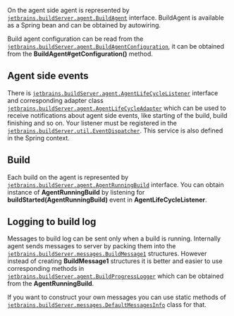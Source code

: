 [//]: # (title: Agent-side Object Model)
[//]: # (auxiliary-id: Agent-side+Object+Model.html)



On the agent side agent is represented by [`jetbrains.buildServer.agent.BuildAgent`](http://javadoc.jetbrains.net/teamcity/openapi/current/jetbrains/buildServer/agent/BuildAgent.html) interface. BuildAgent is available as a Spring bean and can be obtained by autowiring.

Build agent configuration can be read from the [`jetbrains.buildServer.agent.BuildAgentConfiguration`](http://javadoc.jetbrains.net/teamcity/openapi/current/jetbrains/buildServer/agent/BuildAgentConfiguration.html), it can be obtained from the __BuildAgent#getConfiguration()__ method.

## Agent side events

There is [`jetbrains.buildServer.agent.AgentLifeCycleListener`](http://javadoc.jetbrains.net/teamcity/openapi/current/jetbrains/buildServer/agent/AgentLifeCycleListener.html) interface and corresponding adapter class [`jetbrains.buildServer.agent.AgentLifeCycleAdapter`](http://javadoc.jetbrains.net/teamcity/openapi/current/jetbrains/buildServer/agent/AgentLifeCycleAdapter.html) which can be used to receive notifications about agent side events, like starting of the build, build finishing and so on. Your listener must be registered in the [`jetbrains.buildServer.util.EventDispatcher`](http://javadoc.jetbrains.net/teamcity/openapi/current/jetbrains/buildServer/util/EventDispatcher.html). This service is also defined in the Spring context.

## Build

Each build on the agent is represented by [`jetbrains.buildServer.agent.AgentRunningBuild`](http://javadoc.jetbrains.net/teamcity/openapi/current/jetbrains/buildServer/agent/AgentRunningBuild.html) interface. You can obtain instance of __AgentRunningBuild__ by listening for __buildStarted(AgentRunningBuild)__ event in __AgentLifeCycleListener__.

## Logging to build log

Messages to build log can be sent only when a build is running. Internally agent sends messages to server by packing them into the [`jetbrains.buildServer.messages.BuildMessage1`](http://javadoc.jetbrains.net/teamcity/openapi/current/jetbrains/buildServer/messages/BuildMessage1.html) structures. However instead of creating __BuildMessage1__ structures it is better and easier to use corresponding methods in [`jetbrains.buildServer.agent.BuildProgressLogger`](http://javadoc.jetbrains.net/teamcity/openapi/current/jetbrains/buildServer/agent/BuildProgressLogger.html) which can be obtained from the __AgentRunningBuild__.

If you want to construct your own messages you can use static methods of [`jetbrains.buildServer.messages.DefaultMessagesInfo`](http://javadoc.jetbrains.net/teamcity/openapi/current/jetbrains/buildServer/messages/DefaultMessagesInfo.html) class for that.
